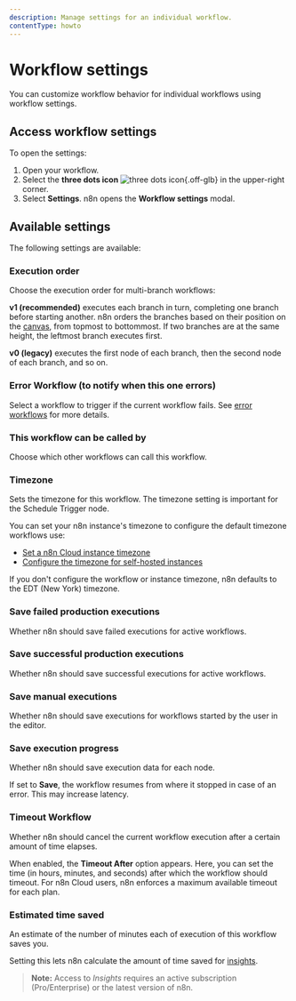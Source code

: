 ```yaml
---
description: Manage settings for an individual workflow.
contentType: howto
---
```


# Workflow settings

You can customize workflow behavior for individual workflows using workflow settings.

## Access workflow settings

To open the settings:

1. Open your workflow.
1. Select the **three dots icon** <span class="n8n-inline-image">![three dots icon](/_images/common-icons/three-dots-horizontal.png){.off-glb}</span> in the upper-right corner.
3. Select **Settings**. n8n opens the **Workflow settings** modal.

## Available settings

The following settings are available:

### Execution order

Choose the execution order for multi-branch workflows:

**v1 (recommended)** executes each branch in turn, completing one branch before starting another. n8n orders the branches based on their position on the [canvas](/glossary.md#canvas-n8n), from topmost to bottommost. If two branches are at the same height, the leftmost branch executes first.

**v0 (legacy)** executes the first node of each branch, then the second node of each branch, and so on.

### Error Workflow (to notify when this one errors)

Select a workflow to trigger if the current workflow fails. See [error workflows](/flow-logic/error-handling.md) for more details.

<!-- vale from-write-good.Passive = NO -->
### This workflow can be called by
<!-- vale from-write-good.Passive = YES -->

Choose which other workflows can call this workflow.

### Timezone

Sets the timezone for this workflow. The timezone setting is important for the Schedule Trigger node.

You can set your n8n instance's timezone to configure the default timezone workflows use:

* [Set a n8n Cloud instance timezone](/manage-cloud/set-cloud-timezone.md)
* [Configure the timezone for self-hosted instances](/hosting/configuration/environment-variables/timezone-localization.md)

If you don't configure the workflow or instance timezone, n8n defaults to the EDT (New York) timezone.

### Save failed production executions

Whether n8n should save failed executions for active workflows.

### Save successful production executions

Whether n8n should save successful executions for active workflows.

### Save manual executions

Whether n8n should save executions for workflows started by the user in the editor.

### Save execution progress

Whether n8n should save execution data for each node.

If set to **Save**, the workflow resumes from where it stopped in case of an error. This may increase latency.

### Timeout Workflow

Whether n8n should cancel the current workflow execution after a certain amount of time elapses.

When enabled, the **Timeout After** option appears. Here, you can set the time (in hours, minutes, and seconds) after which the workflow should timeout. For n8n Cloud users, n8n enforces a maximum available timeout for each plan.

### Estimated time saved

An estimate of the number of minutes each of execution of this workflow saves you.

Setting this lets n8n calculate the amount of time saved for [insights](/insights.md).

> **Note:** Access to *Insights* requires an active subscription (Pro/Enterprise) or the latest version of n8n.

